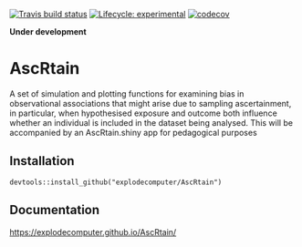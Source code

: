 <!-- badges: start -->

  [![Travis build status](https://travis-ci.org/explodecomputer/AscRtain.svg?branch=master)](https://travis-ci.org/explodecomputer/AscRtain)
  [![Lifecycle: experimental](https://img.shields.io/badge/lifecycle-experimental-orange.svg)](https://www.tidyverse.org/lifecycle/#experimental)
  [![codecov](https://codecov.io/github/explodecomputer/AscRtain/branch/master/graphs/badge.svg)](https://codecov.io/github/explodecomputer/AscRtain)
  <!-- badges: end -->

**Under development**

# AscRtain

A set of simulation and plotting functions for examining bias in observational associations that might arise due to sampling ascertainment, in particular, when hypothesised exposure and outcome both influence whether an individual is included in the dataset being analysed.
This will be accompanied by an AscRtain.shiny app for pedagogical purposes


## Installation

```
devtools::install_github("explodecomputer/AscRtain")
```

## Documentation

https://explodecomputer.github.io/AscRtain/
